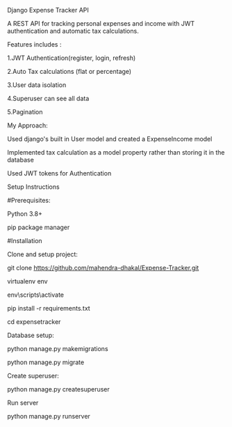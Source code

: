 Django Expense Tracker API

A REST API for tracking personal expenses and income with JWT authentication and automatic tax calculations.


Features includes :

1.JWT Authentication(register, login, refresh)

2.Auto Tax calculations (flat or percentage)

3.User data isolation 

4.Superuser can see all data

5.Pagination



My Approach:

Used django's built in User model and created a ExpenseIncome model

Implemented tax calculation as a model property rather than storing it in the database

Used JWT  tokens for Authentication 



Setup Instructions


#Prerequisites:

Python 3.8+

pip package manager


#Installation


Clone and setup project:


git clone https://github.com/mahendra-dhakal/Expense-Tracker.git

virtualenv env

env\scripts\activate

pip install -r requirements.txt

cd expensetracker



Database setup:


python manage.py makemigrations

python manage.py migrate


Create superuser:


python manage.py createsuperuser


Run server

python manage.py runserver

